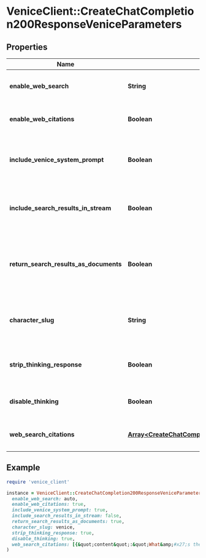 # VeniceClient::CreateChatCompletion200ResponseVeniceParameters

## Properties

| Name | Type | Description | Notes |
| ---- | ---- | ----------- | ----- |
| **enable_web_search** | **String** | Did the request enable web search? |  |
| **enable_web_citations** | **Boolean** | Did the request enable web citations? |  |
| **include_venice_system_prompt** | **Boolean** | Did the request include the Venice system prompt? |  |
| **include_search_results_in_stream** | **Boolean** | Did the request include search results in the stream? |  |
| **return_search_results_as_documents** | **Boolean** | Did the request also return search results as a tool-call documents block? |  |
| **character_slug** | **String** | The character slug of a public Venice character. | [optional] |
| **strip_thinking_response** | **Boolean** | Did the request strip thinking response? |  |
| **disable_thinking** | **Boolean** | Did the request disable thinking? |  |
| **web_search_citations** | [**Array&lt;CreateChatCompletion200ResponseVeniceParametersWebSearchCitationsInner&gt;**](CreateChatCompletion200ResponseVeniceParametersWebSearchCitationsInner.md) | Citations from web search results. | [optional] |

## Example

```ruby
require 'venice_client'

instance = VeniceClient::CreateChatCompletion200ResponseVeniceParameters.new(
  enable_web_search: auto,
  enable_web_citations: true,
  include_venice_system_prompt: true,
  include_search_results_in_stream: false,
  return_search_results_as_documents: true,
  character_slug: venice,
  strip_thinking_response: true,
  disable_thinking: true,
  web_search_citations: [{&quot;content&quot;:&quot;What&amp;#x27;s the scientific reason behind Earth&amp;#x27;s sky appearing blue to the human eye? And what&amp;#x27;s the real colour of the sky?\n\nSave 30% on the shop price when you subscribe to BBC Sky at Night Magazine today!\n\nIn this article we&#39;ll look at the science behind why the sky is blue, or at least why it appears blue to our eyes.\n\nA beautiful blue sky is the sign of a pleasant day ahead. But what makes the sky appear blue?\n\nSo, the sky appears blue because the molecules of nitrogen and oxygen in the atmosphere scatter light in short wavelengths towards the blue end of the visible spectrum.&quot;,&quot;date&quot;:&quot;2024-08-13T13:45:16&quot;,&quot;title&quot;:&quot;Why is the sky blue? | BBC Sky at Night Magazine&quot;,&quot;url&quot;:&quot;https://www.skyatnightmagazine.com/space-science/why-is-the-sky-blue&quot;},{&quot;content&quot;:&quot;It was around 1870 when the British physicist John William Strutt, better known as Lord Rayleigh, first found an explanation for why the sky is blue: Blue light from the Sun is scattered the most when it passes through the atmosphere.\n\nPublished: January 20, 2025 8:34am EST · Daniel Freedman, University of Wisconsin-Stout · Daniel Freedman · Dean of the College of Science, Technology, Engineering, Mathematics &amp; Management, University of Wisconsin-Stout ·\n\nThe answer has to do with molecules.\n\nIt was around 1870 when the British physicist John William Strutt, better known as Lord Rayleigh, first found an explanation for why the sky is blue: Blue light from the Sun is scattered the most when it passes through the atmosphere.\n\nWhen the Sun is near the horizon, its light passes through a lot more of the atmosphere to reach the Earth’s surface than when it is directly overhead. The blue and green light is scattered so well that you can hardly see it. The sky is colored, instead, with red and orange light.&quot;,&quot;date&quot;:&quot;2025-04-16T16:55:11&quot;,&quot;title&quot;:&quot;Why is the sky blue?&quot;,&quot;url&quot;:&quot;https://theconversation.com/why-is-the-sky-blue-246393&quot;}]
)
```

